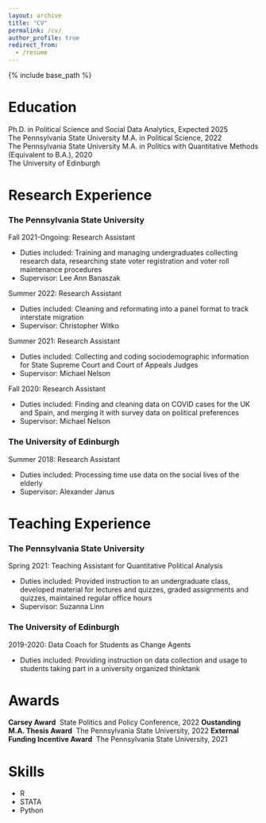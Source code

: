 ```yaml
---
layout: archive
title: "CV"
permalink: /cv/
author_profile: true
redirect_from:
  - /resume
---
```


{% include base_path %}

Education
======
Ph.D. in Political Science and Social Data Analytics, Expected 2025  
    The Pennsylvania State University
M.A. in Political Science, 2022  
    The Pennsylvania State University
M.A. in Politics with Quantitative Methods (Equivalent to B.A.), 2020  
    The University of Edinburgh

Research Experience
======
### The Pennsylvania State University
Fall 2021-Ongoing: Research Assistant
  * Duties included: Training and managing undergraduates collecting research data, researching state voter registration and voter roll maintenance procedures
  * Supervisor: Lee Ann Banaszak

Summer 2022: Research Assistant
  * Duties included: Cleaning and reformating into a panel format to track interstate migration
  * Supervisor: Christopher Witko

Summer 2021: Research Assistant
  * Duties included: Collecting and coding sociodemographic information for State Supreme Court and Court of Appeals Judges
  * Supervisor: Michael Nelson

Fall 2020: Research Assistant
  * Duties included: Finding and cleaning data on COVID cases for the UK and Spain, and merging it with survey data on political preferences
  * Supervisor: Michael Nelson

### The University of Edinburgh
Summer 2018: Research Assistant
  * Duties included: Processing time use data on the social lives of the elderly
  * Supervisor: Alexander Janus

Teaching Experience
======
### The Pennsylvania State University
Spring 2021: Teaching Assistant for Quantitative Political Analysis
  * Duties included: Provided instruction to an undergraduate class, developed material for lectures and quizzes, graded assignments and quizzes, maintained regular office hours
  * Supervisor: Suzanna Linn

### The University of Edinburgh
 2019-2020: Data Coach for Students as Change Agents
  * Duties included: Providing instruction on data collection and usage to students taking part in a university organized thinktank
  
Awards
======
**Carsey Award**
&nbsp;State Politics and Policy Conference, 2022
**Oustanding M.A. Thesis Award**
&nbsp;The Pennsylvania State University, 2022
**External Funding Incentive Award**
&nbsp;The Pennsylvania State University, 2021

Skills
======
* R
* STATA
* Python

